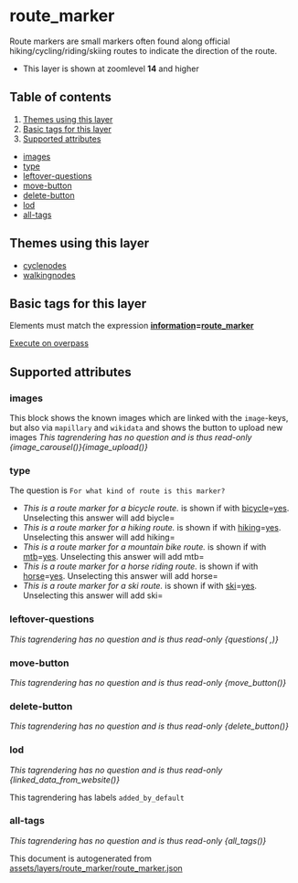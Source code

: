 [//]: # (WARNING: this file is automatically generated. Please find the sources at the bottom and edit those sources)

# route_marker




Route markers are small markers often found along official hiking/cycling/riding/skiing routes to indicate the direction of the route.






 - This layer is shown at zoomlevel **14** and higher



## Table of contents

1. [Themes using this layer](#themes-using-this-layer)
2. [Basic tags for this layer](#basic-tags-for-this-layer)
3. [Supported attributes](#supported-attributes)
  - [images](#images)
  - [type](#type)
  - [leftover-questions](#leftover-questions)
  - [move-button](#move-button)
  - [delete-button](#delete-button)
  - [lod](#lod)
  - [all-tags](#all-tags)

## Themes using this layer



 - [cyclenodes](https://mapcomplete.org/cyclenodes)
 - [walkingnodes](https://mapcomplete.org/walkingnodes)



## Basic tags for this layer

Elements must match the expression **<a href='https://wiki.openstreetmap.org/wiki/Key:information' target='_blank'>information</a>=<a href='https://wiki.openstreetmap.org/wiki/Tag:information%3Droute_marker' target='_blank'>route_marker</a>**

[Execute on overpass](http://overpass-turbo.eu/?Q=%5Bout%3Ajson%5D%5Btimeout%3A90%5D%3B%28%20%20%20%20nwr%5B%22information%22%3D%22route_marker%22%5D%28%7B%7Bbbox%7D%7D%29%3B%0A%29%3Bout%20body%3B%3E%3Bout%20skel%20qt%3B)

## Supported attributes



### images
This block shows the known images which are linked with the `image`-keys, but also via `mapillary` and `wikidata` and shows the button to upload new images
_This tagrendering has no question and is thus read-only_
*{image_carousel()}{image_upload()}*




### type

The question is `For what kind of route is this marker?`



 -  *This is a route marker for a bicycle route.* is shown if with <a href='https://wiki.openstreetmap.org/wiki/Key:bicycle' target='_blank'>bicycle</a>=<a href='https://wiki.openstreetmap.org/wiki/Tag:bicycle%3Dyes' target='_blank'>yes</a>. Unselecting this answer will add biycle=
 -  *This is a route marker for a hiking route.* is shown if with <a href='https://wiki.openstreetmap.org/wiki/Key:hiking' target='_blank'>hiking</a>=<a href='https://wiki.openstreetmap.org/wiki/Tag:hiking%3Dyes' target='_blank'>yes</a>. Unselecting this answer will add hiking=
 -  *This is a route marker for a mountain bike route.* is shown if with <a href='https://wiki.openstreetmap.org/wiki/Key:mtb' target='_blank'>mtb</a>=<a href='https://wiki.openstreetmap.org/wiki/Tag:mtb%3Dyes' target='_blank'>yes</a>. Unselecting this answer will add mtb=
 -  *This is a route marker for a horse riding route.* is shown if with <a href='https://wiki.openstreetmap.org/wiki/Key:horse' target='_blank'>horse</a>=<a href='https://wiki.openstreetmap.org/wiki/Tag:horse%3Dyes' target='_blank'>yes</a>. Unselecting this answer will add horse=
 -  *This is a route marker for a ski route.* is shown if with <a href='https://wiki.openstreetmap.org/wiki/Key:ski' target='_blank'>ski</a>=<a href='https://wiki.openstreetmap.org/wiki/Tag:ski%3Dyes' target='_blank'>yes</a>. Unselecting this answer will add ski=





### leftover-questions

_This tagrendering has no question and is thus read-only_
*{questions( ,)}*




### move-button

_This tagrendering has no question and is thus read-only_
*{move_button()}*




### delete-button

_This tagrendering has no question and is thus read-only_
*{delete_button()}*




### lod

_This tagrendering has no question and is thus read-only_
*{linked_data_from_website()}*


This tagrendering has labels 
`added_by_default`

### all-tags

_This tagrendering has no question and is thus read-only_
*{all_tags()}*




This document is autogenerated from [assets/layers/route_marker/route_marker.json](https://github.com/pietervdvn/MapComplete/blob/develop/assets/layers/route_marker/route_marker.json)
